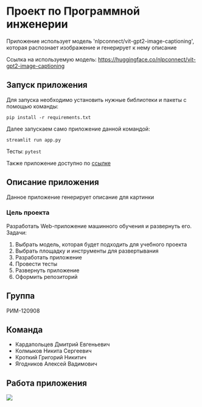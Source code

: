 # Проект по Программной инженерии

Приложение использует модель 'nlpconnect/vit-gpt2-image-captioning', которая распознает изображение и генерирует к нему описание

Ссылка на используемую модель: https://huggingface.co/nlpconnect/vit-gpt2-image-captioning

## Запуск приложения
Для запуска необходимо установить нужные библиотеки и пакеты с помощью команды:
```
pip install -r requirements.txt
```  
Далее запускаем само приложение данной командой: 
```
streamlit run app.py
```    

Тесты:  `pytest`

Также приложение доступно по [ссылке](https://timelapse39-abobus-app-0q4vho.streamlit.app/)


## Описание приложения
Данное приложение генерирует описание для картинки

### Цель проекта
Разработать Web-приложение машинного обучения и развернуть его.  
Задачи:
1. Выбрать модель, которая будет подходить для учебного проекта
2. Выбрать площадку и инструменты для развертывания 
3. Разработать приложение
4. Провести тесты
5. Развернуть приложение
6. Оформить репозиторий


## Группа
РИМ-120908

## Команда
* Кардапольцев Дмитрий Евгеньевич
* Колмыков Никита Сергеевич
* Кроткий Григорий Никитич
* Ягодников Алексей Вадимович

## Работа приложения 
![](/model_example.gif)
